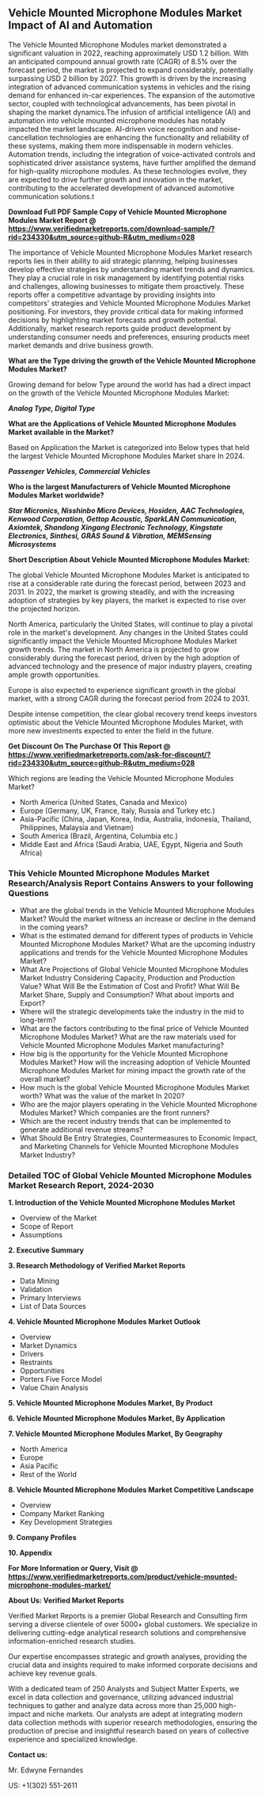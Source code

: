 <h2>Vehicle Mounted Microphone Modules Market Impact of AI and Automation</h2>The Vehicle Mounted Microphone Modules market demonstrated a significant valuation in 2022, reaching approximately USD 1.2 billion. With an anticipated compound annual growth rate (CAGR) of 8.5% over the forecast period, the market is projected to expand considerably, potentially surpassing USD 2 billion by 2027. This growth is driven by the increasing integration of advanced communication systems in vehicles and the rising demand for enhanced in-car experiences. The expansion of the automotive sector, coupled with technological advancements, has been pivotal in shaping the market dynamics.The infusion of artificial intelligence (AI) and automation into vehicle mounted microphone modules has notably impacted the market landscape. AI-driven voice recognition and noise-cancellation technologies are enhancing the functionality and reliability of these systems, making them more indispensable in modern vehicles. Automation trends, including the integration of voice-activated controls and sophisticated driver assistance systems, have further amplified the demand for high-quality microphone modules. As these technologies evolve, they are expected to drive further growth and innovation in the market, contributing to the accelerated development of advanced automotive communication solutions.t</p><p id="" class=""><strong>Download Full PDF Sample Copy of Vehicle Mounted Microphone Modules Market Report @ <a href="https://www.verifiedmarketreports.com/download-sample/?rid=234330&utm_source=github-R&utm_medium=028" target="_blank">https://www.verifiedmarketreports.com/download-sample/?rid=234330&utm_source=github-R&utm_medium=028</a></strong></p><p>The importance of&nbsp;Vehicle Mounted Microphone Modules Market research reports lies in their ability to aid strategic planning, helping businesses develop effective strategies by understanding market trends and dynamics. They play a crucial role in risk management by identifying potential risks and challenges, allowing businesses to mitigate them proactively. These reports offer a competitive advantage by providing insights into competitors' strategies and Vehicle Mounted Microphone Modules Market positioning. For investors, they provide critical data for making informed decisions by highlighting market forecasts and growth potential. Additionally, market research reports guide product development by understanding consumer needs and preferences, ensuring products meet market demands and drive business growth.</p><p><strong>What are the&nbsp;Type driving the growth of the Vehicle Mounted Microphone Modules Market?</strong></p><p id="" class="">Growing demand for below Type around the world has had a direct impact on the growth of the Vehicle Mounted Microphone Modules Market:</p><em><strong>Analog Type, Digital Type</strong></em></p><strong>What are the&nbsp;Applications&nbsp;of Vehicle Mounted Microphone Modules Market available in the Market?</strong></p><p id="" class="">Based on Application the Market is categorized into Below types that held the largest Vehicle Mounted Microphone Modules Market share In 2024.</p><em><strong>Passenger Vehicles, Commercial Vehicles</strong></em></p><strong>Who is the largest Manufacturers of Vehicle Mounted Microphone Modules Market worldwide?</strong></p><p><em><strong>Star Micronics, Nisshinbo Micro Devices, Hosiden, AAC Technologies, Kenwood Corporation, Gettop Acoustic, SparkLAN Communication, Axiomtek, Shandong Xingang Electronic Technology, Kingstate Electronics, Sinthesi, GRAS Sound & Vibration, MEMSensing Microsystems</strong></em></p><p id="" class=""><strong>Short Description About Vehicle Mounted Microphone Modules Market:</strong></p><p>The global Vehicle Mounted Microphone Modules Market is anticipated to rise at a considerable rate during the forecast period, between 2023 and 2031. In 2022, the market is growing steadily, and with the increasing adoption of strategies by key players, the market is expected to rise over the projected horizon.</p><p>North America, particularly the United States, will continue to play a pivotal role in the market's development. Any changes in the United States could significantly impact the Vehicle Mounted Microphone Modules Market growth trends. The market in North America is projected to grow considerably during the forecast period, driven by the high adoption of advanced technology and the presence of major industry players, creating ample growth opportunities.</p><p>Europe is also expected to experience significant growth in the global market, with a strong CAGR during the forecast period from 2024 to 2031.</p><p>Despite intense competition, the clear global recovery trend keeps investors optimistic about the Vehicle Mounted Microphone Modules Market, with more new investments expected to enter the field in the future.</p><p id="" class=""><strong>Get Discount On The Purchase Of This Report @ <a href="https://www.verifiedmarketreports.com/ask-for-discount/?rid=234330&utm_source=github-R&utm_medium=028" target="_blank">https://www.verifiedmarketreports.com/ask-for-discount/?rid=234330&utm_source=github-R&utm_medium=028</a></strong></p>Which regions are leading the Vehicle Mounted Microphone Modules Market?</p><ul><li>North America (United States, Canada and Mexico)</li><li>Europe (Germany, UK, France, Italy, Russia and Turkey etc.)</li><li>Asia-Pacific (China, Japan, Korea, India, Australia, Indonesia, Thailand, Philippines, Malaysia and Vietnam)</li><li>South America (Brazil, Argentina, Columbia etc.)</li><li>Middle East and Africa (Saudi Arabia, UAE, Egypt, Nigeria and South Africa)</li></ul><h3 id="" class="">This Vehicle Mounted Microphone Modules Market Research/Analysis Report Contains Answers to your following Questions</h3><ul><li>What are the global trends in the Vehicle Mounted Microphone Modules Market? Would the market witness an increase or decline in the demand in the coming years?</li><li>What is the estimated demand for different types of products in Vehicle Mounted Microphone Modules Market? What are the upcoming industry applications and trends for the Vehicle Mounted Microphone Modules Market?</li><li>What Are Projections of Global Vehicle Mounted Microphone Modules Market Industry Considering Capacity, Production and Production Value? What Will Be the Estimation of Cost and Profit? What Will Be Market Share, Supply and Consumption? What about imports and Export?</li><li>Where will the strategic developments take the industry in the mid to long-term?</li><li>What are the factors contributing to the final price of Vehicle Mounted Microphone Modules Market? What are the raw materials used for Vehicle Mounted Microphone Modules Market manufacturing?</li><li>How big is the opportunity for the Vehicle Mounted Microphone Modules Market? How will the increasing adoption of Vehicle Mounted Microphone Modules Market for mining impact the growth rate of the overall market?</li><li>How much is the global Vehicle Mounted Microphone Modules Market worth? What was the value of the market In 2020?</li><li>Who are the major players operating in the Vehicle Mounted Microphone Modules Market? Which companies are the front runners?</li><li>Which are the recent industry trends that can be implemented to generate additional revenue streams?</li><li>What Should Be Entry Strategies, Countermeasures to Economic Impact, and Marketing Channels for Vehicle Mounted Microphone Modules Market Industry?</li></ul><h3 id="" class="">Detailed TOC of Global Vehicle Mounted Microphone Modules Market Research Report, 2024-2030</h3><p id="" class=""><strong>1. Introduction of the Vehicle Mounted Microphone Modules Market</strong></p><ul><li>Overview of the Market</li><li>Scope of Report</li><li>Assumptions</li></ul><p id="" class=""><strong>2. Executive Summary</strong></p><p id="" class=""><strong>3. Research Methodology of Verified Market Reports</strong></p><ul><li>Data Mining</li><li>Validation</li><li>Primary Interviews</li><li>List of Data Sources</li></ul><p id="" class=""><strong>4. Vehicle Mounted Microphone Modules Market Outlook</strong></p><ul><li>Overview</li><li>Market Dynamics</li><li>Drivers</li><li>Restraints</li><li>Opportunities</li><li>Porters Five Force Model</li><li>Value Chain Analysis</li></ul><p id="" class=""><strong>5. Vehicle Mounted Microphone Modules Market, By Product</strong></p><p id="" class=""><strong>6. Vehicle Mounted Microphone Modules Market, By Application</strong></p><p id="" class=""><strong>7. Vehicle Mounted Microphone Modules Market, By Geography</strong></p><ul><li>North America</li><li>Europe</li><li>Asia Pacific</li><li>Rest of the World</li></ul><p id="" class=""><strong>8. Vehicle Mounted Microphone Modules Market Competitive Landscape</strong></p><ul><li>Overview</li><li>Company Market Ranking</li><li>Key Development Strategies</li></ul><p id="" class=""><strong>9. Company Profiles</strong></p><p id="" class=""><strong>10. Appendix</strong></p><p id="" class=""><strong>For More Information or Query, Visit @ <a href="https://www.verifiedmarketreports.com/product/vehicle-mounted-microphone-modules-market/" target="_blank">https://www.verifiedmarketreports.com/product/vehicle-mounted-microphone-modules-market/</a></strong></p><p id="" class=""><strong>About Us: Verified Market Reports</strong></p><p id="" class="">Verified Market Reports is a premier Global Research and Consulting firm serving a diverse clientele of over 5000+ global customers. We specialize in delivering cutting-edge analytical research solutions and comprehensive information-enriched research studies.</p><p id="" class="">Our expertise encompasses strategic and growth analyses, providing the crucial data and insights required to make informed corporate decisions and achieve key revenue goals.</p><p id="" class="">With a dedicated team of 250 Analysts and Subject Matter Experts, we excel in data collection and governance, utilizing advanced industrial techniques to gather and analyze data across more than 25,000 high-impact and niche markets. Our analysts are adept at integrating modern data collection methods with superior research methodologies, ensuring the production of precise and insightful research based on years of collective experience and specialized knowledge.</p><p id="" class=""><strong>Contact us:</strong></p><p id="" class="">Mr. Edwyne Fernandes</p><p id="" class="">US: +1(302) 551-2611</p>